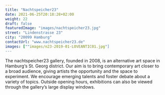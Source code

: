 ```yaml
---
title: "Nachtspeicher23"
date: 2021-06-25T20:18:28+02:00
weight: 22
draft: false
featuredImage: "images/nachtspeicher23.jpg"
street: "Lindenstrasse 23"
city: "20099 Hamburg"
contactUrl: "www.nachtspeicher23.de"
images: [""images/n23-2019-01-LOVEANTIC01.jpg"]
---
```


The nachtspeicher23 gallery, founded in 2008, is an alternative art space
in Hamburg‘s St. Georg district. Our aim is to bring contemporary art
closer to a broad audience, giving artists the opportunity and the space
to experiment. We encourage emerging talents and foster debate about a
variety of topics. Outside opening hours, exhibitions can also be viewed
through the gallery’s large display windows.
